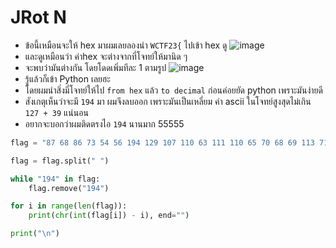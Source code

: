 # JRot N

- ข้อนี้เหมือนจะให้ hex มาผมเลยลองนำ `WCTF23{` ไปเข้า hex ดู
![image](https://github.com/joeKody/wongyos-ctf-writeup/assets/115410150/6fb8c983-653b-44ae-85a4-a60d66025e31)
- และดูเหมือนว่า ค่าhex จะต่างจากที่โจทย์ให้มานิด ๆ
- จะพบว่ามันต่างกัน โดยโดดเพิ่มทีละ 1 ตามรูป
![image](https://github.com/joeKody/wongyos-ctf-writeup/assets/115410150/a96b4858-463d-4678-8724-13e31b83a3c1)
- รู้แล้วก็เข้า Python เลยฮะ
- โดยผมนำสิ่งมี่โจทย์ให้ไป `from hex` แล้ว `to decimal` ก่อนค่อยยัด python เพราะมันง่ายดี
- สังเกตุเห็นว่าจะมี `194` มา ผมจึงลบออก เพราะมันเป็นเหลี่ยม ค่า ascii ในโจทย์สูงสุดไม่เกิน `127 + 39` แน่นอน
- อยากจะบอกว่าผมติดตรงไอ `194` นานมาก 55555

```py
flag = "87 68 86 73 54 56 194 129 107 110 63 111 110 65 70 68 69 113 71 118 69 69 122 121 123 72 123 126 75 85 127 83 87 80 194 135 82 83 87 194 134 194 139 194 164"

flag = flag.split(" ")

while "194" in flag:
    flag.remove("194")

for i in range(len(flag)):
    print(chr(int(flag[i]) - i), end="")

print("\n")
```